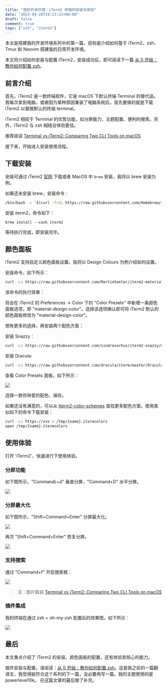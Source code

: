 ```yaml
---
title: "我的开发环境：iTerm2 终端的安装与体验"
date: "2023-09-28T19:23:22+08:00"
draft: false
comment: true
tags: ["zsh", "iterm2"]
---
```


本文是搭建我的开发环境系列中的第一篇，目标是介绍如何基于 iTerm2、zsh、Tmux 和 Neovim 搭建我的日常开发环境。

本文将介绍如何安装与配置 iTerm2，安装成功后，即可阅读下一篇 [从 0 开始：教你如何配置 zsh](https://www.poloxue.com/posts/2023-09-16-how-to-use-zsh-a-beginner-guide/)。

## 前言介绍

首先，iTerm2 是一款终端软件，它是 macOS 下默认终端 Terminal 的替代品。我每次拿到电脑，或者因为某种原因重装了电脑系统后，首先要做的就是下载 iTerm2 以替换默认的终端 terminal。

iTerm2 相较于 Terminal 的优势功能，如分屏能力、主题配置、便利的搜索。另外，iTerm2 与 zsh 相结合体验更佳。

推荐阅读 [Terminal vs iTerm2: Comparing Two CLI Tools on macOS](https://techwiser.com/terminal-vs-iterm2-comparison/#:~:text=1.-,Multiple%20Panes,panes%2C%20in%20the%20same%20window.)

接下来，开始进入安装使用流程。

## 下载安装

安装可通过 iTerm2 [官网](https://iterm2.com/) 下载或者 MacOS 中 `brew` 安装，我将以 brew 安装为例。

如果还未安装 brew，安装命令：

```bash
/bin/bash -c "$(curl -fsSL https://raw.githubusercontent.com/Homebrew/install/HEAD/install.sh)"
```

安装 iterm2，命令如下：

```
brew install --cask iterm2
```

等待执行完成，即安装完毕。

## 颜色面板

iTerm2 支持自定义颜色面板设置。我将以 Design Colours 为例介绍如何设置。

安装命令，如下所示：

```bash
curl -Ls https://raw.githubusercontent.com/MartinSeeler/iterm2-material-design/master/material-design-colors.itermcolors > /tmp/material-design-colors.itermcolors && open /tmp/material-design-colors.itermcolors
```

该命令的执行效果：

将会在 iTerm2 的 Preferences -> Color 下的 "Color Presets" 中新增一条颜色面板选项，即 "material-design-color"。选择该选项确认即可将 iTerm2 默认的颜色面板修改为 "material-design-color"。

想有更多的选择，再安装两个配色方案：


安装 Snazzy：

```bash
curl -Ls https://raw.githubusercontent.com/sindresorhus/iterm2-snazzy/main/Snazzy.itermcolors > /tmp/Snazzy.itermcolors && open /tmp/Snazzy.itermcolors
```

安装 Dracula:

```bash
curl -Ls https://raw.githubusercontent.com/dracula/iterm/master/Dracula.itermcolors > /tmp/Dracula.itermcolors && open /tmp/Dracula.itermcolors
```
 
查看 Color Presets 面板，如下所示：

![](https://cdn.jsdelivr.net/gh/poloxue/images@main/2023-09-25-install-iterm2-as-my-developing-environment-01.png)

选择一款你钟爱的配色，保存。

如果还没有满意的，可以从 [Iterm2-color-schemes](https://iterm2colorschemes.com/) 查找更多配色方案。使用类似如下的命令下载安装：

```bash
curl -Ls https://xxx > /tmp/{name}.itermcolors
open /tmp/{name}.itermcolors
```

## 使用体验

打开 'iTerm2'，快速进行下使用体验。

### 分屏功能

如下图所示，"CommandL+d" 垂直分屏，"Command+D" 水平分屏。

![](https://cdn.jsdelivr.net/gh/poloxue/images@main/2023-09-25-install-iterm2-as-my-developing-environment-02.jpeg)

### 分屏最大化

如下图所示，"Shift+Command+Enter" 分屏最大化。

![](https://cdn.jsdelivr.net/gh/poloxue/images@main/2023-09-25-install-iterm2-as-my-developing-environment-03.jpeg)

再次 "Shift+Command+Enter" 恢复分屏。

![](https://cdn.jsdelivr.net/gh/poloxue/images@main/2023-09-25-install-iterm2-as-my-developing-environment-04.jpeg)

### 支持搜索

通过 "Command+f" 开启搜索框：

![](https://cdn.jsdelivr.net/gh/poloxue/images@main/2023-09-25-install-iterm2-as-my-developing-environment-05.jpeg)

> 注：图片取自 [Terminal vs iTerm2: Comparing Two CLI Tools on macOS](https://techwiser.com/terminal-vs-iterm2-comparison/#:~:text=1.-,Multiple%20Panes,panes%2C%20in%20the%20same%20window)

### 插件集成

我的终端在通过 zsh + oh-my-zsh 配置后的效果图，如下所示：

![](https://cdn.jsdelivr.net/gh/poloxue/images@main/2023-09-25-install-iterm2-as-my-developing-environment-06.png)

## 最后

本文重点介绍了 iTerm2 的安装、颜色面板的配置，还有体验其核心的能力。

插件安装与配置，请阅读：[从 0 开始：教你如何配置 zsh](https://www.poloxue.com/posts/2023-09-16-how-to-use-zsh-a-beginner-guide/)。这是我之前的一篇翻译文，我觉得挺符合这个系列的下一篇，没必要再写一篇。我的主题使用的是 powerlevel10k。 在这篇文章的最后做了补充。


